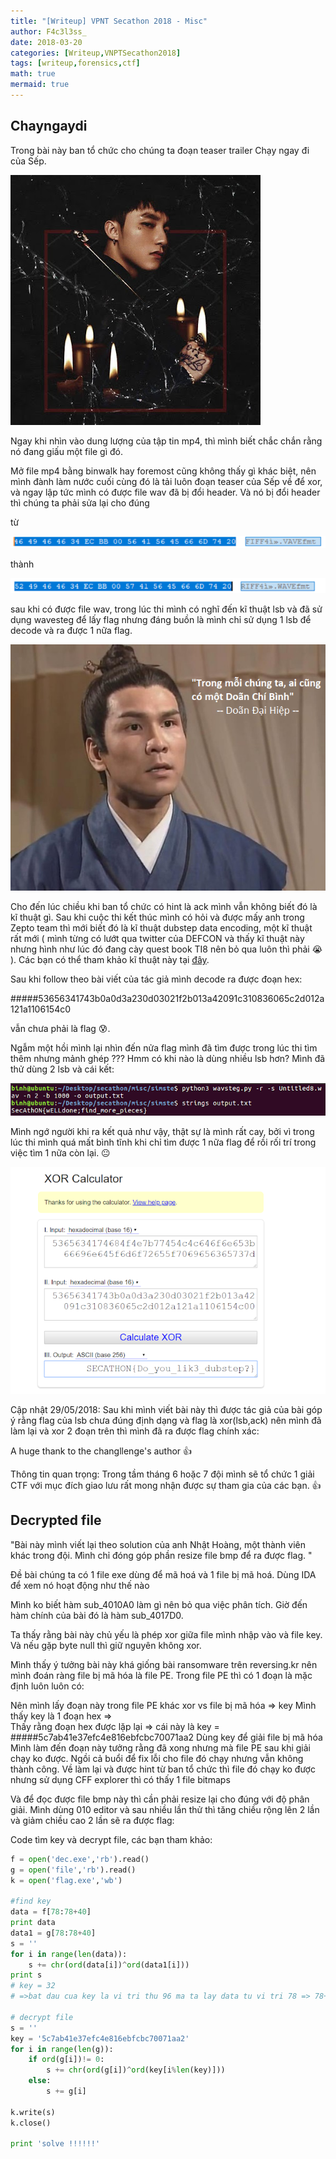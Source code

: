 ```yaml
---
title: "[Writeup] VPNT Secathon 2018 - Misc"
author: F4c3l3ss_
date: 2018-03-20
categories: [Writeup,VNPTSecathon2018]
tags: [writeup,forensics,ctf]
math: true
mermaid: true
---
```


## Chayngaydi

Trong bài này ban tổ chức cho chúng ta đoạn teaser trailer Chạy ngay đi của Sếp.

![IMG](/assets/img/blog/hinh1.jpg)



Ngay khi nhìn vào dung lượng của tập tin mp4, thì mình biết chắc chắn rằng nó đang giấu một file gì đó.

Mở file mp4 bằng binwalk hay foremost cũng không thấy gì khác biệt, nên mình đành làm nước cuối cùng đó là tải luôn đoạn teaser của Sếp về để xor, và ngay lập tức mình có được file wav đã bị đổi header. Và nó bị đổi header thì chúng ta phải sửa lại cho đúng

từ

![IMG](/assets/img/blog/hinh2.PNG)

thành

![IMG](/assets/img/blog/hinh3.PNG)

sau khi có được file wav, trong lúc thi mình có nghĩ đến kĩ thuật lsb và đã sử dụng wavesteg để lấy flag nhưng đáng buồn là mình chỉ sử dụng 1 lsb để decode và ra được 1 nữa flag.

![IMG](/assets/img/blog/hinh4.PNG)

 Cho đến lúc chiều khi ban tổ chức có hint là ack mình vẫn không biết đó là kĩ thuật gì. Sau khi cuộc thi kết thúc mình có hỏi và được mấy anh trong Zepto team thì mới biết đó là kĩ thuật dubstep data encoding, một kĩ thuật rất mới ( mình từng có lướt qua twitter của DEFCON và thấy kĩ thuật này nhưng hình như lúc đó đang cày quest book TI8 nên bỏ qua luôn thì phải 😭 ). Các bạn có thể tham khảo kĩ thuật này tại [đây](https://blog.benjojo.co.uk/post/encoding-data-into-dubstep-drops).



Sau khi follow theo bài viết của tác giả mình decode ra được đoạn hex:

#####53656341743b0a0d3a230d03021f2b013a42091c310836065c2d012a121a1106154c0

vẫn chưa phải là flag 😰.

Ngẫm một hồi mình lại nhìn đến nửa flag mình đã tìm được trong lúc thi tìm thêm nhưng mảnh ghép ??? Hmm có khi nào là dùng nhiều lsb hơn? Mình đã thử dùng 2 lsb và cái kết:

![IMG](/assets/img/blog/hinh5.PNG)

Mình ngớ người khi ra kết quả như vậy, thật sự là mình rất cay, bởi vì trong lúc thi mình quá mất bình tĩnh khi chỉ tìm được 1 nữa flag để rồi rối trí trong việc tìm 1 nữa còn lại. 😐

![IMG](/assets/img/blog/hinh6.PNG)

Cập nhật 29/05/2018: Sau khi mình viết bài này thì được tác giả của bài góp ý rằng flag của lsb chưa đúng định dạng và flag là xor(lsb,ack) nên mình đã làm lại và xor 2 đoạn trên thì mình đã ra được flag chính xác:

A huge thank to the changllenge's author 👍

Thông tin quan trọng: Trong tầm tháng 6 hoặc 7 đội mình sẽ tổ chức 1 giải CTF với mục đích giao lưu  rất mong nhận được sự tham gia của các bạn. 👍

## Decrypted file

"Bài này mình viết lại theo solution của anh Nhật Hoàng, một thành viên khác trong đội. Mình chỉ đóng góp phần resize file bmp để ra được flag. "

Đề bài chúng ta có 1 file exe dùng để mã hoá và 1 file bị mã hoá. Dùng IDA để xem nó hoạt động như thế nào



Mình ko biết hàm sub_4010A0 làm gì nên bỏ qua việc phân tích. Giờ đến hàm chính của bài đó là hàm sub_4017D0. 


Ta thấy rằng bài này chủ yếu là phép xor giữa file mình nhập vào và file key. Và nếu gặp byte null thì giữ nguyên không xor.

Mình thấy ý tưởng bài này khá giống bài ransomware trên reversing.kr nên mình đoán ràng file bị mã hóa là file PE. Trong file PE thì có 1 đoạn là mặc định luôn luôn có:


Nên mình lấy đoạn này trong file PE khác xor vs file bị mã hóa => key 
Mình thấy key là 1 đoạn hex =>  
Thấy rằng đoạn hex được lặp lại => cái này là key = 
#####5c7ab41e37efc4e816ebfcbc70071aa2
Dùng key để giải file bị mã hóa
Mình làm đến đoạn này tưởng rằng đã xong nhưng mà file PE sau khi giải chạy ko được.
Ngồi cả buổi để fix lỗi cho file đó chạy nhưng vẫn không thành công. 
Về làm lại và được hint từ ban tổ chức thì file đó chạy ko được nhưng sử dụng CFF explorer thì có thấy 1 file bitmaps



Và để đọc được file bmp này thì cần phải resize lại cho đúng với độ phân giải. Mình dùng 010 editor và sau nhiều lần thử thì tăng chiều rộng lên 2 lần và giảm chiều cao 2 lần sẽ ra được flag:



Code tìm key và decrypt file, các bạn tham khảo: 
```python
f = open('dec.exe','rb').read()
g = open('file','rb').read()
k = open('flag.exe','wb')

#find key
data = f[78:78+40]
print data
data1 = g[78:78+40]
s = ''
for i in range(len(data)):
    s += chr(ord(data[i])^ord(data1[i]))
print s 
# key = 32
# =>bat dau cua key la vi tri thu 96 ma ta lay data tu vi tri 78 => 78+18 la vi tri bat dau cua key

# decrypt file
s = ''
key = '5c7ab41e37efc4e816ebfcbc70071aa2'
for i in range(len(g)):
    if ord(g[i])!= 0:
        s += chr(ord(g[i])^ord(key[i%len(key)]))
    else:
        s += g[i]

k.write(s)
k.close()

print 'solve !!!!!!'
```
